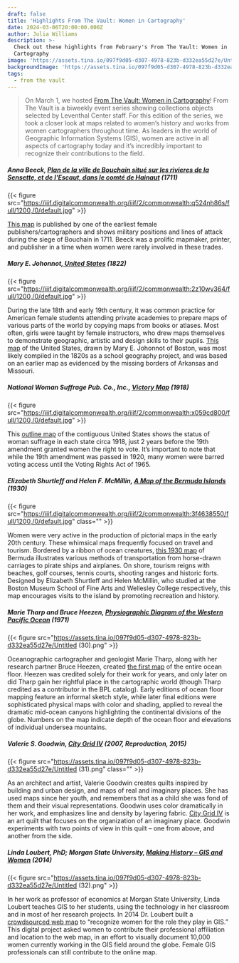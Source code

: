 ```yaml
---
draft: false
title: 'Highlights From The Vault: Women in Cartography'
date: 2024-03-06T20:00:00.000Z
author: Julia Williams
description: >-
  Check out these highlights from February's From The Vault: Women in
  Cartography
image: 'https://assets.tina.io/097f9d05-d307-4978-823b-d332ea55d27e/Untitled (7).png'
backgroundImage: 'https://assets.tina.io/097f9d05-d307-4978-823b-d332ea55d27e/Untitled (7).png'
tags:
  - from the vault
---
```


> On March 1, we hosted [From The Vault: Women in Cartography](https://www.leventhalmap.org/event/ftv-2024-03-01-women-in-cartography/)! From The Vault is a biweekly event series showing collections objects selected by Leventhal Center staff. For this edition of the series, we took a closer look at maps related to women’s history and works from women cartographers throughout time. As leaders in the world of Geographic Information Systems (GIS), women are active in all aspects of cartography today and it’s incredibly important to recognize their contributions to the field. 

##### Anna Beeck, [Plan de la ville de Bouchain situé sur les rivieres de la Sensette, et de l'Escaut, dans le comté de Hainaut](https://collections.leventhalmap.org/search/commonwealth:q524n429w) (1711)

{{< figure src="https://iiif.digitalcommonwealth.org/iiif/2/commonwealth:q524nh86s/full/1200,/0/default.jpg" >}}

[This map](https://collections.leventhalmap.org/search/commonwealth:q524n429w) is published by one of the earliest female publishers/cartographers and shows military positions and lines of attack during the siege of Bouchain in 1711. Beeck was a prolific mapmaker, printer, and publisher in a time when women were rarely involved in these trades.

##### Mary E. Johonnot,[ United States](https://collections.leventhalmap.org/search/commonwealth:2z10wv35v) (1822)

{{< figure src="https://iiif.digitalcommonwealth.org/iiif/2/commonwealth:2z10wv364/full/1200,/0/default.jpg" >}}

During the late 18th and early 19th century, it was common practice for American female students attending private academies to prepare maps of various parts of the world by copying maps from books or atlases. Most often, girls were taught by female instructors, who drew maps themselves to demonstrate geographic, artistic and design skills to their pupils. [This map](https://collections.leventhalmap.org/search/commonwealth:2z10wv35v) of the United States, drawn by Mary E. Johonnot of Boston, was most likely compiled in the 1820s as a school geography project, and was based on an earlier map as evidenced by the missing borders of Arkansas and Missouri.

##### National Woman Suffrage Pub. Co., Inc., [Victory Map](https://collections.leventhalmap.org/search/commonwealth:x059cd797) (1918)

{{< figure src="https://iiif.digitalcommonwealth.org/iiif/2/commonwealth:x059cd800/full/1200,/0/default.jpg" >}}

This [outline map](https://collections.leventhalmap.org/search/commonwealth:x059cd797) of the contiguous United States shows the status of woman suffrage in each state circa 1918, just 2 years before the 19th amendment granted women the right to vote. It’s important to note that while the 19th amendment was passed in 1920, many women were barred voting access until the Voting Rights Act of 1965. 

##### Elizabeth Shurtleff and Helen F. McMillin, [A Map of the Bermuda Islands](https://collections.leventhalmap.org/search/commonwealth:3f463854q) (1930)

{{< figure src="https://iiif.digitalcommonwealth.org/iiif/2/commonwealth:3f4638550/full/1200,/0/default.jpg" class="" >}}

Women were very active in the production of pictorial maps in the early 20th century. These whimsical maps frequently focused on travel and tourism. Bordered by a ribbon of ocean creatures, [this 1930 map](https://collections.leventhalmap.org/search/commonwealth:3f463854q) of Bermuda illustrates various methods of transportation from horse-drawn carriages to pirate ships and airplanes. On shore, tourism reigns with beaches, golf courses, tennis courts, shooting ranges and historic forts. Designed by Elizabeth Shurtleff and Helen McMillin, who studied at the Boston Museum School of Fine Arts and Wellesley College respectively, this map encourages visits to the island by promoting recreation and history.

##### Marie Tharp and Bruce Heezen, [Physiographic Diagram of the Western Pacific Ocean](https://bpl.bibliocommons.com/v2/record/S75C4730543) (1971)

{{< figure src="https://assets.tina.io/097f9d05-d307-4978-823b-d332ea55d27e/Untitled (30).png" >}}

Oceanographic cartographer and geologist Marie Tharp, along with her research partner Bruce Heezen, created [the first map](https://bpl.bibliocommons.com/v2/record/S75C4730543) of the entire ocean floor. Heezen was credited solely for their work for years, and only later on did Tharp gain her rightful place in the cartographic world (though Tharp credited as a contributor in the BPL catalog). Early editions of ocean floor mapping feature an informal sketch style, while later final editions were sophisticated physical maps with color and shading, applied to reveal the dramatic mid-ocean canyons highlighting the continental divisions of the globe. Numbers on the map indicate depth of the ocean floor and elevations of individual undersea mountains.

##### Valerie S. Goodwin, [City Grid IV](https://bpl.bibliocommons.com/v2/record/S75C5709931) (2007, Reproduction, 2015)

{{< figure src="https://assets.tina.io/097f9d05-d307-4978-823b-d332ea55d27e/Untitled (31).png" class="" >}}

As an architect and artist, Valerie Goodwin creates quilts inspired by building and urban design, and maps of real and imaginary places. She has used maps since her youth, and remembers that as a child she was fond of them and their visual representations. Goodwin uses color dramatically in her work, and emphasizes line and density by layering fabric. [City Grid IV](https://bpl.bibliocommons.com/v2/record/S75C5709931) is an art quilt that focuses on the organization of an imaginary place. Goodwin experiments with two points of view in this quilt – one from above, and another from the side.

##### Linda Loubert, PhD; Morgan State University, [Making History – GIS and Women](https://arcg.is/1Cj1zj) (2014) 

{{< figure src="https://assets.tina.io/097f9d05-d307-4978-823b-d332ea55d27e/Untitled (32).png" >}}

In her work as professor of economics at Morgan State University, Linda Loubert teaches GIS to her students, using the technology in her classroom and in most of her research projects. In 2014 Dr. Loubert built a [crowdsourced web map](https://arcg.is/1Cj1zj) to “recognize women for the role they play in GIS.” This digital project asked women to contribute their professional affiliation and location to the web map, in an effort to visually document 10,000 women currently working in the GIS field around the globe. Female GIS professionals can still contribute to the online map.
